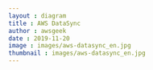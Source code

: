 ```yaml
---
layout : diagram
title : AWS DataSync
author : awsgeek
date : 2019-11-20
image : images/aws-datasync_en.jpg
thumbnail : images/aws-datasync_en.jpg
---
```

